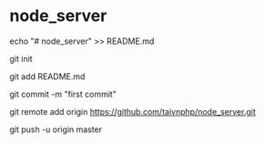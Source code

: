 # node_server
echo "# node_server" >> README.md

git init

git add README.md

git commit -m "first commit"

git remote add origin https://github.com/taivnphp/node_server.git

git push -u origin master
